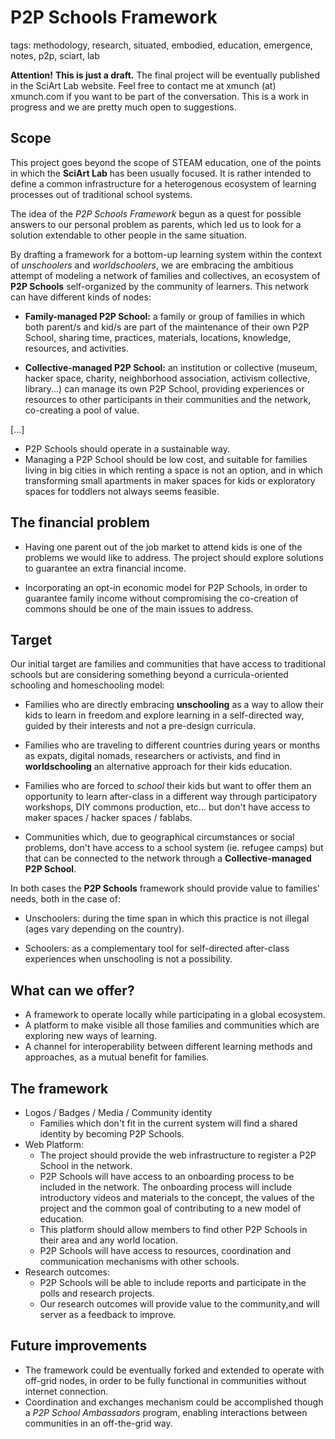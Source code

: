 # P2P Schools Framework 

tags: methodology, research, situated, embodied, education, emergence, notes, p2p, sciart, lab

**Attention!** **This is just a draft.**
 The final project will be eventually published in the SciArt Lab website. Feel free to contact me at xmunch (at) xmunch.com if you want to be part of the conversation. This is a work in progress and we are pretty much open to suggestions. 

## Scope

This project goes beyond the scope of STEAM education, one of the points in which the **SciArt Lab** has been usually focused. It is rather intended to define a common infrastructure for a heterogenous ecosystem of learning processes out of traditional school systems.

The idea of the *P2P Schools Framework* begun as a quest for possible answers to our personal problem as parents, which led us to look for a solution extendable to other people in the same situation.

By drafting a framework for a bottom-up learning system within the context of *unschoolers* and *worldschoolers*, we are embracing the ambitious attempt of modeling a network of families and collectives, an ecosystem of **P2P Schools** self-organized by the community of learners. This network can have different kinds of nodes:

  * **Family-managed P2P School:** a family or group of families in which both parent/s and kid/s are part of the maintenance of their own P2P School, sharing time, practices, materials, locations, knowledge, resources, and activities.
  
  * **Collective-managed P2P School:** an institution or collective (museum,  hacker space, charity, neighborhood association, activism collective, library...) can manage its own P2P School, providing experiences or resources to other participants in their communities and the network, co-creating a pool of value.

  [...]


* P2P Schools should operate in a sustainable way.
* Managing a P2P School should be low cost, and suitable for families living in big cities in which renting a space is not an option, and in which transforming small apartments in maker spaces for kids or exploratory spaces for toddlers not always seems feasible.

## The financial problem 

* Having one parent out of the job market to attend kids is one of the problems we would like to address. The project should explore solutions to guarantee an extra financial income.

* Incorporating an opt-in economic model for P2P Schools, in order to guarantee family income without compromising the co-creation of commons should be one of the main issues to address.


## Target


Our initial target are families and communities that have access to traditional schools but are considering something beyond a curricula-oriented schooling and homeschooling model:

* Families who are directly embracing **unschooling** as a way to allow their kids to learn in freedom and explore learning in a self-directed way, guided by their interests and not a pre-design curricula.

* Families who are traveling to different countries during years or months as expats, digital nomads, researchers or activists, and find in **worldschooling** an alternative approach for their kids education.

* Families who are forced to *school* their kids but want to offer them an opportunity to learn after-class in a different way through participatory workshops, DIY commons production, etc... but don't have access to maker spaces / hacker spaces / fablabs. 

* Communities which, due to geographical circumstances or social problems, don't have access to a school system (ie. refugee camps) but that can be connected to the network through a **Collective-managed P2P School**.

In both cases the **P2P Schools** framework should provide value to families' needs, both in the case of:

* Unschoolers: during the time span in which this practice is not illegal (ages vary depending on the country).

* Schoolers: as a complementary tool for self-directed after-class experiences when unschooling is not a possibility.


## What can we offer?

* A framework to operate locally while participating in a global ecosystem.
* A platform to make visible all those families and communities which are exploring new ways of learning.
* A channel for interoperability between different learning methods and approaches, as a mutual benefit for families. 

## The framework

* Logos / Badges / Media / Community identity 
  * Families which don't fit in the current system will find a shared identity by becoming P2P Schools. 
* Web Platform:
  * The project should provide the web infrastructure to register a P2P School in the network.
  * P2P Schools will have access to an onboarding process to be included in the network. The onboarding process will include introductory videos and materials to the concept, the values of the project and the common goal of contributing to a new model of education.
  * This platform should allow members to find other P2P Schools in their area and any world location. 
  * P2P Schools will have access to resources, coordination and communication mechanisms with other schools.
* Research outcomes:  
  * P2P Schools will be able to include reports and participate in the polls and research projects.
  * Our research outcomes will provide value to the community,and will server as a feedback to improve.

## Future improvements

* The framework could be eventually forked and extended to operate with off-grid nodes, in order to be fully functional in communities without internet connection.
* Coordination and exchanges mechanism could be accomplished though a *P2P School Ambassadors* program, enabling interactions between communities in an off-the-grid way.


